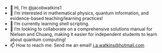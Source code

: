 - 👋 Hi, I’m @jacobwatkins1
- 👀 I’m interested in mathematical physics, quantum information, and evidence-based teaching/learning practices!
- 🌱 I’m currently learning shell scripting.
- 💞️ I’m looking to collaborate on a comprehensive solutions manual for Nielsen and Chuang, making it easier for independent students to learn about quantum computing!
- 📫 How to reach me: Send me an email! j.a.watkins@hotmail.com

<!---
jacobwatkins1/jacobwatkins1 is a ✨ special ✨ repository because its `README.md` (this file) appears on your GitHub profile.
You can click the Preview link to take a look at your changes.
--->
